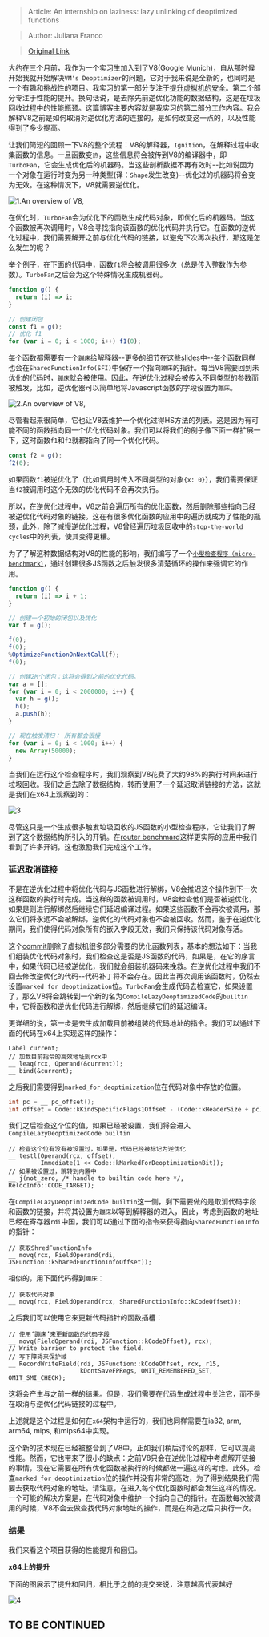 > Article: An internship on laziness: lazy unlinking of deoptimized functions

> Author: Juliana Franco

> [Original Link](https://v8.dev/blog/lazy-unlinking)


大约在三个月前，我作为一个实习生加入到了V8(Google Munich)，自从那时候开始我就开始解决`VM's Deoptimizer`的问题，它对于我来说是全新的，也同时是一个有趣和挑战性的项目。我实习的第一部分专注于[提升虚拟机的安全](https://docs.google.com/document/d/1ELgd71B6iBaU6UmZ_lvwxf_OrYYnv0e4nuzZpK05-pg/edit)。第二个部分专注于性能的提升。换句话说，是去除先前逆优化功能的数据结构，这是在垃圾回收过程中的性能瓶颈。这篇博客主要内容就是我实习的第二部分工作内容。我会解释V8之前是如何取消对逆优化方法的连接的，是如何改变这一点的，以及性能得到了多少提高。

让我们简短的回顾一下V8的整个流程：V8的解释器，`Ignition`，在解释过程中收集函数的信息。一旦函数变`热`，这些信息将会被传到V8的编译器中，即`TurboFan`，它会生成优化后的机器码。当这些剖析数据不再有效时--比如说因为一个对象在运行时变为另一种类型(译：`Shape`发生改变)--优化过的机器码将会变为无效。在这种情况下，V8就需要逆优化。

![1.An overview of V8,]()

在优化时，`TurboFan`会为优化下的函数生成代码对象，即优化后的机器码。当这个函数被再次调用时，V8会寻找指向该函数的优化代码并执行它。在函数的逆优化过程中，我们需要解开之前与优化代码的链接，以避免下次再次执行，那这是怎么发生的呢？

举个例子，在下面的代码中，函数`f1`将会被调用很多次（总是传入整数作为参数）。`TurboFan`之后会为这个特殊情况生成机器码。

```javascript
function g() {
  return (i) => i;
}

// 创建闭包
const f1 = g();
// 优化 f1
for (var i = 0; i < 1000; i++) f1(0);
```

每个函数都需要有一个`蹦床`给解释器--更多的细节在这些[slides](https://docs.google.com/presentation/d/1Z6oCocRASCfTqGq1GCo1jbULDGS-w-nzxkbVF7Up0u0/edit#slide=id.p)中--每个函数同样也会在`SharedFunctionInfo(SFI)`中保存一个指向`蹦床`的指针。每当V8需要回到未优化的代码时，`蹦床`就会被使用。因此，在逆优化过程会被传入不同类型的参数而被触发，比如，逆优化器可以简单地将Javascript函数的字段设置为`蹦床`。

![2.An overview of V8,]()

尽管看起来很简单，它也让V8去维护一个优化过得HS方法的列表。这是因为有可能不同的函数指向同一个优化代码对象。我们可以将我们的例子像下面一样扩展一下，这时函数`f1`和`f2`就都指向了同一个优化代码。

```javascript
const f2 = g();
f2(0);
```

如果函数`f1`被逆优化了（比如调用时传入不同类型的对象`{x: 0}`），我们需要保证当`f2`被调用时这个无效的优化代码不会再次执行。

所以，在逆优化过程中，V8之前会遍历所有的优化函数，然后删除那些指向已经被逆优化代码对象的链接。这在有很多优化函数的应用中的遍历就成为了性能的瓶颈，此外，除了减慢逆优化过程，V8曾经遍历垃圾回收中的`stop-the-world cycles`中的列表，使其变得更糟。

为了了解这种数据结构对V8的性能的影响，我们编写了一个[`小型检查程序（micro-benchmark）`](https://github.com/v8/v8/blob/master/test/js-perf-test/ManyClosures/create-many-closures.js)，通过创建很多JS函数之后触发很多清楚循环的操作来强调它的作用。

```javascript
function g() {
  return (i) => i + 1;
}

// 创建一个初始的闭包以及优化
var f = g();

f(0);
f(0);
%OptimizeFunctionOnNextCall(f);
f(0);

// 创建2M个闭包：这将会得到之前的优化代码。
var a = [];
for (var i = 0; i < 2000000; i++) {
  var h = g();
  h();
  a.push(h);
}

// 现在触发清扫： 所有都会很慢
for (var i = 0; i < 1000; i++) {
  new Array(50000);
}
```

当我们在运行这个检查程序时，我们观察到V8花费了大约98%的执行时间来进行垃圾回收。我们之后去除了数据结构，转而使用了一个延迟取消链接的方法，这就是我们在x64上观察到的：

![3]()

尽管这只是一个生成很多触发垃圾回收的JS函数的小型检查程序，它让我们了解到了这个数据结构所引入的开销。在[router benchmard](https://github.com/delvedor/router-benchmark)这样更实际的应用中我们看到了许多开销，这也激励我们完成这个工作。

### 延迟取消链接

不是在逆优化过程中将优化代码与JS函数进行解绑，V8会推迟这个操作到下一次这样函数的执行时完成。当这样的函数被调用时，V8会检查他们是否被逆优化，如果是则进行解绑然后继续它们延迟编译过程。如果这些函数不会再次被调用，那么它们将永远不会被解绑，逆优化的代码对象也不会被回收。然而，鉴于在逆优化期间，我们使得代码对象所有的嵌入字段无效，我们只保持该代码对象存活。

这个[commit](https://github.com/v8/v8/commit/f0acede9bb05155c25ee87e81b4b587e8a76f690)删除了虚拟机很多部分需要的优化函数列表，基本的想法如下：当我们组装优化代码对象时，我们检查这是否是JS函数的代码，如果是，在它的序言中，如果代码已经被逆优化，我们就会组装机器码来挽救。在逆优化过程中我们不回去修改逆优化的代码--代码补丁将不会存在。因此当再次调用该函数时，仍然去设置`marked_for_deoptimization`位。`TurboFan`会生成代码去检查它，如果设置了，那么V8将会跳转到一个新的名为`CompileLazyDeoptimizedCode`的`builtin`中，它将函数和逆优化代码进行解绑，然后继续它们的延迟编译。

更详细的说，第一步是去生成加载目前被组装的代码地址的指令。我们可以通过下面的代码在x64上实现这样的操作：

```
Label current;
// 加载目前指令的高效地址到rcx中
__ leaq(rcx, Operand(&current));
__ bind(&current);
```

之后我们需要得到`marked_for_deoptimization`位在代码对象中存放的位置。

```c++
int pc = __ pc_offset();
int offset = Code::kKindSpecificFlags1Offset - (Code::kHeaderSize + pc);
```

我们之后检查这个位的值，如果已经被设置，我们将会进入`CompileLazyDeoptimizedCode builtin`

```
// 检查这个位有没有被设置过，如果是，代码已经被标记为逆优化
__ testl(Operand(rcx, offset),
         Immediate(1 << Code::kMarkedForDeoptimizationBit));
// 如果被设置过，跳转到内置中
__ j(not_zero, /* handle to builtin code here */, RelocInfo::CODE_TARGET);
```

在`CompileLazyDeoptimizedCode builtin`这一侧，剩下需要做的是取消代码字段和函数的链接，并将其设置为`蹦床`以等到解释器的进入，因此，考虑到函数的地址已经在寄存器`rdi`中国，我们可以通过下面的指令来获得指向`SharedFunctionInfo`的指针：

```
// 获取ShredFunctionInfo
__ movq(rcx, FieldOperand(rdi, JSFunction::kSharedFunctionInfoOffset));
```

相似的，用下面代码得到`蹦床`：

```
// 获取代码对象
__ movq(rcx, FieldOperand(rcx, SharedFunctionInfo::kCodeOffset));
```

之后我们可以使用它来更新代码指针的函数插槽：

```
// 使用‘蹦床’来更新函数的代码字段
__ movq(FieldOperand(rdi, JSFunction::kCodeOffset), rcx);
// Write barrier to protect the field.
// 写下障碍来保护域
__ RecordWriteField(rdi, JSFunction::kCodeOffset, rcx, r15,
                    kDontSaveFPRegs, OMIT_REMEMBERED_SET, OMIT_SMI_CHECK);
```

这将会产生与之前一样的结果。但是，我们需要在代码生成过程中关注它，而不是在取消与逆优化代码链接的过程中。

上述就是这个过程是如何在`x64`架构中运行的，我们也同样需要在ia32, arm, arm64, mips, 和mips64中实现。

这个新的技术现在已经被整合到了V8中，正如我们稍后讨论的那样，它可以提高性能。然而，它也带来了很小的缺点：之前V8只会在逆优化过程中考虑解开链接的事情，现在它需要在所有优化函数被执行的时候都做一遍这样的考虑。此外，检查`marked_for_deoptimization`位的操作并没有非常的高效，为了得到结果我们需要去获取代码对象的地址。请注意，在进入每个优化函数时都会发生这样的情况。一个可能的解决方案是，在代码对象中维护一个指向自己的指针。在函数每次被调用的时候，V8不会去做查找代码对象地址的操作，而是在构造之后只执行一次。

### 结果

我们来看这个项目获得的性能提升和回归。

**x64上的提升**

下面的图展示了提升和回归，相比于之前的提交来说，注意越高代表越好

![4]()

## TO BE CONTINUED